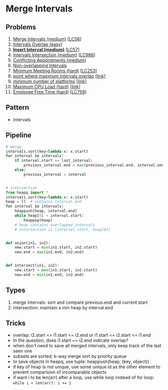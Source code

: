 # Merge Intervals

## Problems

1. [Merge Intervals (medium)](Merge-Intervals-(medium).py)
[[LC56](https://leetcode.com/problems/merge-intervals/)]
1. [Intervals Overlap (easy)](Intervals-Overlap-(easy).py)
1. [**Insert Interval (medium)**](Insert-Interval-(medium).py)
[[LC57](https://leetcode.com/problems/insert-interval/)]
1. [Intervals Intersection (medium)](Intervals-Intersection-(medium).py)
[[LC986](https://leetcode.com/problems/interval-list-intersections/)]
1. [Conflicting Appointments (medium)](Conflicting-Appointments-(medium).py)
1. [Non-overlapping Intervals](Non-overlapping-Intervals-(medium).py)
1. [Minimum Meeting Rooms (hard)](Minimum-Meeting-Rooms-(hard).py)
[[LC253](https://leetcode.com/problems/meeting-rooms-ii/)]
1. [point where maximum intervals overlap](point-where-maximum-intervals-overlap-(medium).py)
[[link](https://www.geeksforgeeks.org/find-the-point-where-maximum-intervals-overlap/)]
1. [minimum number of platforms](minimum-number-of-platforms-(medium).py)
[[link](https://www.geeksforgeeks.org/minimum-number-platforms-required-railwaybus-station/)]
1. [Maximum CPU Load (hard)](Maximum-CPU-Load-(hard).py)
[[link](https://www.geeksforgeeks.org/maximum-cpu-load-from-the-given-list-of-jobs/)]
1. [Employee Free Time (hard)](Employee-Free-Time-(hard).py)
[[LC759](https://leetcode.com/problems/employee-free-time/)]

## Pattern

- intervals

## Pipeline

```python
# merge
intervals.sort(key=lambda x: x.start)
for interval in intervals:
	if interval.start <= last_interval:
		previous_interval.end = max(previous_interval.end, interval.end)
	else:
		previous_interval = interval


# intersection
from heapq import *
intervals.sort(key=lambda x: x.start)
heap = []  # contains interval.end
for interval in intervals:
	heappush(heap, interval.end)
	while heap[0] < interval.start:
		heappop(heap)
	# heap contains overlapped intervals
	# intersection is [interval.start, heap[0]]


def union(in1, in2):
	new.start = min(in1.start, in2.start)
	new.end = max(in1.end, in2.end)


def intersect(in1, in2):
	new.start = max(in1.start, in2.start)
	new.end = min(in1.end, in2.end)
```

## Types

1. merge intervals: sort and compare previous.end and current.start
2. intersection: maintain a min heap by interval.end

## Tricks

- overlap: i2.start <= i1.start <= i2.end or i1.start <= i2.start <= i1.end
- In the question, does i1.start == i2.end indicate overlap?
- when don't need to save all merged intervals, only keep track of the last seen one
- subsets are sorted: k-way merge sort by priority queue
- to save objects in heapq, use tuple: heappush(heap, (key, object))
- if key of heap is not unique, use some unique id as the other element to prevent comparision of incomparable objects
- if want i to be len(arr) after a loop, use while loop instead of for loop: `while i < len(arr): i += 1`
